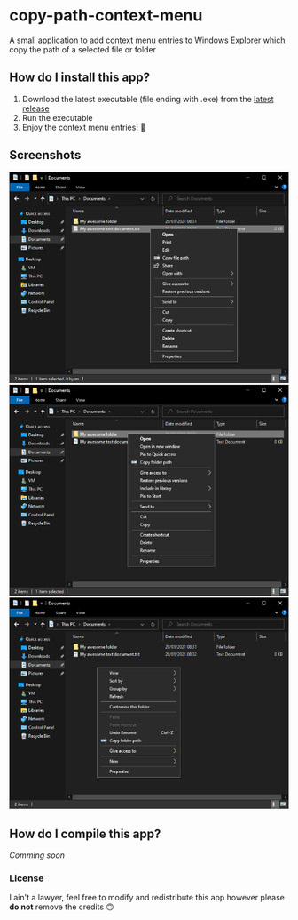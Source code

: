 # copy-path-context-menu
A small application to add context menu entries to Windows Explorer which copy the path of a selected file or folder

## How do I install this app?
1. Download the latest executable (file ending with .exe) from the [latest release](https://github.com/WhalePat/copy-path-context-menu/releases/latest)
1. Run the executable
1. Enjoy the context menu entries! 🥳

## Screenshots
![File](/example-images/file-example.png)
![Folder](/example-images/folder-example.png)
![Folder background](/example-images/folder-background-example.png)

## How do I compile this app?
*Comming soon*

### License
I ain't a lawyer, feel free to modify and redistribute this app however please **do not** remove the credits 🙃
